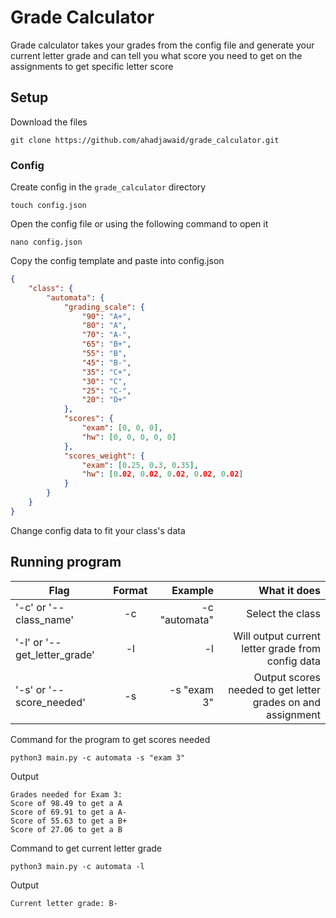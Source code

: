 # Grade Calculator
Grade calculator takes your grades from the config file and generate your current letter grade and can tell you what score you need to get on the assignments to get specific letter score


## Setup
Download the files 
```shell
git clone https://github.com/ahadjawaid/grade_calculator.git
```

### Config
Create config in the ```grade_calculator``` directory
```shell
touch config.json
```

Open the config file or using the following command to open it
```shell
nano config.json
```

Copy the config template and paste into config.json
```json
{   
    "class": {
        "automata": {
            "grading_scale": {
                "90": "A+",
                "80": "A",
                "70": "A-",
                "65": "B+",
                "55": "B",
                "45": "B-",
                "35": "C+",
                "30": "C",
                "25": "C-",
                "20": "D+"
            },
            "scores": {
                "exam": [0, 0, 0],
                "hw": [0, 0, 0, 0, 0]
            },
            "scores_weight": {
                "exam": [0.25, 0.3, 0.35],
                "hw": [0.02, 0.02, 0.02, 0.02, 0.02]
            }
        }
    }
}
```
Change config data to fit your class's data

## Running program

| Flag        | Format   | Example  |What it does  |
| ------------- |:-------------:| -----:| -----:|
| '-c' or '--class_name'      | -c <class name from config> | -c "automata" | Select the class |
| '-l' or '--get_letter_grade'      | -l      |   -l | Will output current letter grade from config data | 
| '-s' or '--score_needed' | -s <item index>      |    -s "exam 3" | Output scores needed to get letter grades on and assignment |

Command for the program to get scores needed
```shell
python3 main.py -c automata -s "exam 3"
```
Output
```output
Grades needed for Exam 3:
Score of 98.49 to get a A
Score of 69.91 to get a A-
Score of 55.63 to get a B+
Score of 27.06 to get a B
```

Command to get current letter grade
```shell
python3 main.py -c automata -l
```
Output
```output
Current letter grade: B-
```
